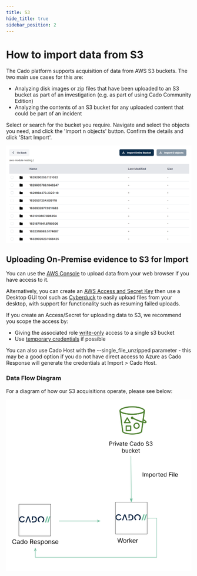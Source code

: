 ```yaml
---
title: S3
hide_title: true
sidebar_position: 2
---
```

# How to import data from S3

The Cado platform supports acquisition of data from AWS S3 buckets. The two main use cases for this are:

* Analyzing disk images or zip files that have been uploaded to an S3 bucket as part of an investigation (e.g. as part of using Cado Community Edition)
* Analyzing the contents of an S3 bucket for any uploaded content that could be part of an incident

Select or search for the bucket you require. Navigate and select the objects you need, and click the 'Import n objects' button. Confirm the details and click 'Start Import'.

![Import S3 Bucket](/img/aws-s3.png)


## Uploading On-Premise evidence to S3 for Import

You can use the [AWS Console](https://aws.amazon.com/) to upload data from your web browser if you have access to it.

Alternatively, you can create an [AWS Access and Secret Key](https://aws.amazon.com/blogs/security/wheres-my-secret-access-key/) then use a Desktop GUI tool such as [Cyberduck](https://cyberduck.io/) to easily upload files from your desktop, with support for functionality such as resuming failed uploads.

If you create an Access/Secret for uploading data to S3, we recommend you scope the access by:
- Giving the associated role [write-only](https://stackoverflow.com/questions/15076645/amazon-s3-write-only-access) access to a single s3 bucket
- Use [temporary credentials](https://docs.cyberduck.io/protocols/s3/) if possible

You can also use Cado Host with the --single_file_unzipped parameter - this may be a good option if you do not have direct access to Azure as Cado Response will generate the credentials at Import > Cado Host.

### Data Flow Diagram
For a diagram of how our S3 acquisitions operate, please see below:

![S3 Data Flow](/img/s3-imports.png)
